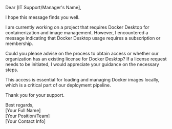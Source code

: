 Dear [IT Support/Manager's Name],

I hope this message finds you well.

I am currently working on a project that requires Docker Desktop for containerization and image management. However, I encountered a message indicating that Docker Desktop usage requires a subscription or membership.

Could you please advise on the process to obtain access or whether our organization has an existing license for Docker Desktop? If a license request needs to be initiated, I would appreciate your guidance on the necessary steps.

This access is essential for loading and managing Docker images locally, which is a critical part of our deployment pipeline.

Thank you for your support.

Best regards,  
[Your Full Name]  
[Your Position/Team]  
[Your Contact Info]
